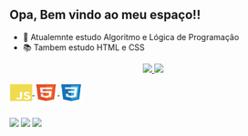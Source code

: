 ## Opa, Bem vindo ao meu espaço!!

- 📖 Atualemnte estudo Algoritmo e Lógica de Programação
- 📚 Tambem estudo HTML e CSS

<div align="center">
  <a href="https://github.com/wanderson-gyn">
  <img height="180em" src="https://github-readme-stats.vercel.app/api?username=wanderson-gyn&show_icons=true&theme=highcontrast&include_all_commits=true&count_private=true"/>
  <img height="180em" src="https://github-readme-stats.vercel.app/api/top-langs/?username=wanderson-gyn&layout=compact&langs_count=7&theme=highcontrast"/>
</div>

<div style="display: inline_block"><br>
  <img align="center" alt="wanderson-Js" height="30" width="40" src="https://raw.githubusercontent.com/devicons/devicon/master/icons/javascript/javascript-plain.svg">
  <img align="center" alt="wanderson-HTML" height="30" width="40" src="https://raw.githubusercontent.com/devicons/devicon/master/icons/html5/html5-original.svg">
  <img align="center" alt="wanderson-CSS" height="30" width="40" src="https://raw.githubusercontent.com/devicons/devicon/master/icons/css3/css3-original.svg">
</div>

##

<div>

  <a href="https://https://www.instagram.com/wanderson.gyn11/" target="_blank"><img src="https://img.shields.io/badge/-Instagram-%23E4405F?style=for-the-badge&logo=instagram&logoColor=white" target="_blank"></a>
  <a href = "mailto:wanderson.gyn11@gmail.com"><img src="https://img.shields.io/badge/-Gmail-%23333?style=for-the-badge&logo=gmail&logoColor=white" target="_blank"></a>
  <a href="https://www.linkedin.com/wanderson-sousa-522253224/" target="_blank"><img src="https://img.shields.io/badge/-LinkedIn-%230077B5?style=for-the-badge&logo=linkedin&logoColor=white" target="_blank"></a> 
</div>
